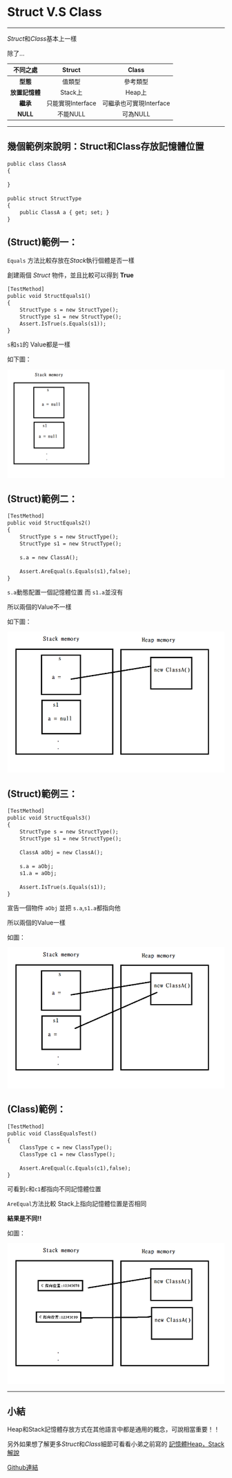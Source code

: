 # Struct **V.S** Class

---

*Struct*和*Class*基本上一樣

除了...

| **不同之處**   | Struct            | Class                   |
| :------------: | :---------------: | :---------------------: |
| **型態**       | 值類型            | 參考類型                |
| **放置記憶體** | Stack上           | Heap上                  |
| **繼承**       | 只能實現Interface | 可繼承也可實現Interface |
| **NULL**       | 不能NULL          | 可為NULL              |

---

## 幾個範例來說明：Struct和Class存放記憶體位置

    public class ClassA
    {

    }

    public struct StructType 
    {
        public ClassA a { get; set; }
    }

## (Struct)範例一：

`Equals` 方法比較存放在*Stack*執行個體是否一樣

創建兩個 *Struct* 物件，並且比較可以得到 **True**

    [TestMethod]
    public void StructEquals1()
    {
        StructType s = new StructType();
        StructType s1 = new StructType();
        Assert.IsTrue(s.Equals(s1));
    }

`s`和`s1`的 Value都是一樣

如下圖：

![Img](img/struct2.png)

## (Struct)範例二：

    [TestMethod]
    public void StructEquals2()
    {
        StructType s = new StructType();
        StructType s1 = new StructType();

        s.a = new ClassA();

        Assert.AreEqual(s.Equals(s1),false);
    }

`s.a`動態配置一個記憶體位置 而 `s1.a`並沒有 

所以兩個的Value不一樣

如下圖：

![Img](img/struct1.png)

## (Struct)範例三：

    [TestMethod]
    public void StructEquals3()
    {
        StructType s = new StructType();
        StructType s1 = new StructType();

        ClassA aObj = new ClassA();

        s.a = aObj;
        s1.a = aObj;

        Assert.IsTrue(s.Equals(s1));
    }

宣告一個物件 `aObj` 並把 `s.a`,`s1.a`都指向他

所以兩個的Value一樣

如圖：

![Img](img/struct3.png)

## (Class)範例：

    [TestMethod]
    public void ClassEqualsTest()
    {
        ClassType c = new ClassType();
        ClassType c1 = new ClassType();

        Assert.AreEqual(c.Equals(c1),false);
    }

可看到`c`和`c1`都指向不同記憶體位置

`AreEqual`方法比較 Stack上指向記憶體位置是否相同

**結果是不同!!**

如圖：

![Img](img/struct4.png)

---

## 小結

Heap和Stack記憶體存放方式在其他語言中都是通用的概念，可說相當重要！！

另外如果想了解更多*Struct*和*Class*細節可看看小弟之前寫的 [記憶體Heap，Stack解說][1] 


[Github連結][2] 


  [1]: https://dotblogs.com.tw/daniel/2017/10/20/174725        "Heap 參考類型 V.S Stack 值類型 ??" 
  [2]: https://github.com/isdaniel/BlogSample/tree/master/src/Samples/StructAndClass     "Github連結"